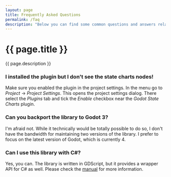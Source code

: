 ```yaml
---
layout: page
title: Frequently Asked Questions
permalink: /faq
description: "Below you can find some common questions and answers related to the plugin."
---
```


# {{ page.title }}

{{ page.description }}

### I installed the plugin but I don't see the state charts nodes!

Make sure you enabled the plugin in the project settings. In the menu go to _Project_ -> _Project Settings_. This opens the project settings dialog. There select the _Plugins_ tab and tick the _Enable_ checkbox near the _Godot State Charts_ plugin.

### Can you backport the library to Godot 3?

I'm afraid not. While it technically would be totally possible to do so, I don't have the bandwidth for maintaining two versions of the library. I prefer to focus on the latest version of Godot, which is currently 4.

### Can I use this library with C#?

Yes, you can. The library is written in GDScript, but it provides a wrapper API for C# as well. Please check the [manual](./) for more information.
